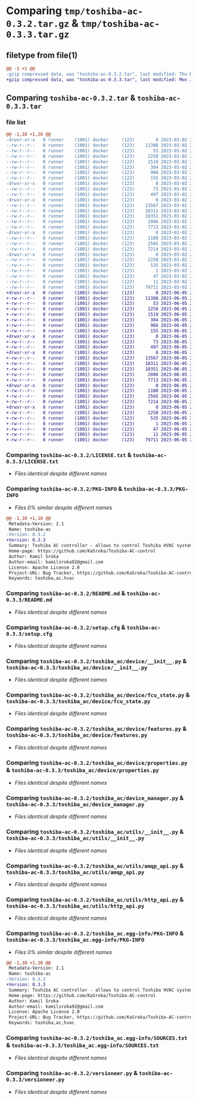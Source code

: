 # Comparing `tmp/toshiba-ac-0.3.2.tar.gz` & `tmp/toshiba-ac-0.3.3.tar.gz`

## filetype from file(1)

```diff
@@ -1 +1 @@
-gzip compressed data, was "toshiba-ac-0.3.2.tar", last modified: Thu Mar  2 22:17:48 2023, max compression
+gzip compressed data, was "toshiba-ac-0.3.3.tar", last modified: Mon Jun  5 21:03:08 2023, max compression
```

## Comparing `toshiba-ac-0.3.2.tar` & `toshiba-ac-0.3.3.tar`

### file list

```diff
@@ -1,28 +1,28 @@
-drwxr-xr-x   0 runner    (1001) docker     (123)        0 2023-03-02 22:17:48.042574 toshiba-ac-0.3.2/
--rw-r--r--   0 runner    (1001) docker     (123)    11308 2023-03-02 22:17:47.000000 toshiba-ac-0.3.2/LICENSE.txt
--rw-r--r--   0 runner    (1001) docker     (123)       53 2023-03-02 22:17:47.000000 toshiba-ac-0.3.2/MANIFEST.in
--rw-r--r--   0 runner    (1001) docker     (123)     2258 2023-03-02 22:17:48.042574 toshiba-ac-0.3.2/PKG-INFO
--rw-r--r--   0 runner    (1001) docker     (123)     1519 2023-03-02 22:17:47.000000 toshiba-ac-0.3.2/README.md
--rw-r--r--   0 runner    (1001) docker     (123)      304 2023-03-02 22:17:47.000000 toshiba-ac-0.3.2/pyproject.toml
--rw-r--r--   0 runner    (1001) docker     (123)      966 2023-03-02 22:17:48.042574 toshiba-ac-0.3.2/setup.cfg
--rw-r--r--   0 runner    (1001) docker     (123)      155 2023-03-02 22:17:47.000000 toshiba-ac-0.3.2/setup.py
-drwxr-xr-x   0 runner    (1001) docker     (123)        0 2023-03-02 22:17:48.042574 toshiba-ac-0.3.2/toshiba_ac/
--rw-r--r--   0 runner    (1001) docker     (123)       73 2023-03-02 22:17:47.000000 toshiba-ac-0.3.2/toshiba_ac/__init__.py
--rw-r--r--   0 runner    (1001) docker     (123)      497 2023-03-02 22:17:48.042574 toshiba-ac-0.3.2/toshiba_ac/_version.py
-drwxr-xr-x   0 runner    (1001) docker     (123)        0 2023-03-02 22:17:48.042574 toshiba-ac-0.3.2/toshiba_ac/device/
--rw-r--r--   0 runner    (1001) docker     (123)    13567 2023-03-02 22:17:47.000000 toshiba-ac-0.3.2/toshiba_ac/device/__init__.py
--rw-r--r--   0 runner    (1001) docker     (123)    18311 2023-03-02 22:17:47.000000 toshiba-ac-0.3.2/toshiba_ac/device/fcu_state.py
--rw-r--r--   0 runner    (1001) docker     (123)    10351 2023-03-02 22:17:47.000000 toshiba-ac-0.3.2/toshiba_ac/device/features.py
--rw-r--r--   0 runner    (1001) docker     (123)     2086 2023-03-02 22:17:47.000000 toshiba-ac-0.3.2/toshiba_ac/device/properties.py
--rw-r--r--   0 runner    (1001) docker     (123)     7713 2023-03-02 22:17:47.000000 toshiba-ac-0.3.2/toshiba_ac/device_manager.py
-drwxr-xr-x   0 runner    (1001) docker     (123)        0 2023-03-02 22:17:48.042574 toshiba-ac-0.3.2/toshiba_ac/utils/
--rw-r--r--   0 runner    (1001) docker     (123)     1180 2023-03-02 22:17:47.000000 toshiba-ac-0.3.2/toshiba_ac/utils/__init__.py
--rw-r--r--   0 runner    (1001) docker     (123)     2565 2023-03-02 22:17:47.000000 toshiba-ac-0.3.2/toshiba_ac/utils/amqp_api.py
--rw-r--r--   0 runner    (1001) docker     (123)     7214 2023-03-02 22:17:47.000000 toshiba-ac-0.3.2/toshiba_ac/utils/http_api.py
-drwxr-xr-x   0 runner    (1001) docker     (123)        0 2023-03-02 22:17:48.042574 toshiba-ac-0.3.2/toshiba_ac.egg-info/
--rw-r--r--   0 runner    (1001) docker     (123)     2258 2023-03-02 22:17:48.000000 toshiba-ac-0.3.2/toshiba_ac.egg-info/PKG-INFO
--rw-r--r--   0 runner    (1001) docker     (123)      535 2023-03-02 22:17:48.000000 toshiba-ac-0.3.2/toshiba_ac.egg-info/SOURCES.txt
--rw-r--r--   0 runner    (1001) docker     (123)        1 2023-03-02 22:17:48.000000 toshiba-ac-0.3.2/toshiba_ac.egg-info/dependency_links.txt
--rw-r--r--   0 runner    (1001) docker     (123)       47 2023-03-02 22:17:48.000000 toshiba-ac-0.3.2/toshiba_ac.egg-info/requires.txt
--rw-r--r--   0 runner    (1001) docker     (123)       11 2023-03-02 22:17:48.000000 toshiba-ac-0.3.2/toshiba_ac.egg-info/top_level.txt
--rw-r--r--   0 runner    (1001) docker     (123)    79711 2023-03-02 22:17:47.000000 toshiba-ac-0.3.2/versioneer.py
+drwxr-xr-x   0 runner    (1001) docker     (123)        0 2023-06-05 21:03:08.942465 toshiba-ac-0.3.3/
+-rw-r--r--   0 runner    (1001) docker     (123)    11308 2023-06-05 21:03:07.000000 toshiba-ac-0.3.3/LICENSE.txt
+-rw-r--r--   0 runner    (1001) docker     (123)       53 2023-06-05 21:03:07.000000 toshiba-ac-0.3.3/MANIFEST.in
+-rw-r--r--   0 runner    (1001) docker     (123)     2258 2023-06-05 21:03:08.942465 toshiba-ac-0.3.3/PKG-INFO
+-rw-r--r--   0 runner    (1001) docker     (123)     1519 2023-06-05 21:03:07.000000 toshiba-ac-0.3.3/README.md
+-rw-r--r--   0 runner    (1001) docker     (123)      304 2023-06-05 21:03:07.000000 toshiba-ac-0.3.3/pyproject.toml
+-rw-r--r--   0 runner    (1001) docker     (123)      966 2023-06-05 21:03:08.942465 toshiba-ac-0.3.3/setup.cfg
+-rw-r--r--   0 runner    (1001) docker     (123)      155 2023-06-05 21:03:07.000000 toshiba-ac-0.3.3/setup.py
+drwxr-xr-x   0 runner    (1001) docker     (123)        0 2023-06-05 21:03:08.942465 toshiba-ac-0.3.3/toshiba_ac/
+-rw-r--r--   0 runner    (1001) docker     (123)       73 2023-06-05 21:03:07.000000 toshiba-ac-0.3.3/toshiba_ac/__init__.py
+-rw-r--r--   0 runner    (1001) docker     (123)      497 2023-06-05 21:03:08.942465 toshiba-ac-0.3.3/toshiba_ac/_version.py
+drwxr-xr-x   0 runner    (1001) docker     (123)        0 2023-06-05 21:03:08.938465 toshiba-ac-0.3.3/toshiba_ac/device/
+-rw-r--r--   0 runner    (1001) docker     (123)    13567 2023-06-05 21:03:07.000000 toshiba-ac-0.3.3/toshiba_ac/device/__init__.py
+-rw-r--r--   0 runner    (1001) docker     (123)    18311 2023-06-05 21:03:07.000000 toshiba-ac-0.3.3/toshiba_ac/device/fcu_state.py
+-rw-r--r--   0 runner    (1001) docker     (123)    10351 2023-06-05 21:03:07.000000 toshiba-ac-0.3.3/toshiba_ac/device/features.py
+-rw-r--r--   0 runner    (1001) docker     (123)     2086 2023-06-05 21:03:07.000000 toshiba-ac-0.3.3/toshiba_ac/device/properties.py
+-rw-r--r--   0 runner    (1001) docker     (123)     7713 2023-06-05 21:03:07.000000 toshiba-ac-0.3.3/toshiba_ac/device_manager.py
+drwxr-xr-x   0 runner    (1001) docker     (123)        0 2023-06-05 21:03:08.942465 toshiba-ac-0.3.3/toshiba_ac/utils/
+-rw-r--r--   0 runner    (1001) docker     (123)     1180 2023-06-05 21:03:07.000000 toshiba-ac-0.3.3/toshiba_ac/utils/__init__.py
+-rw-r--r--   0 runner    (1001) docker     (123)     2565 2023-06-05 21:03:07.000000 toshiba-ac-0.3.3/toshiba_ac/utils/amqp_api.py
+-rw-r--r--   0 runner    (1001) docker     (123)     7214 2023-06-05 21:03:07.000000 toshiba-ac-0.3.3/toshiba_ac/utils/http_api.py
+drwxr-xr-x   0 runner    (1001) docker     (123)        0 2023-06-05 21:03:08.938465 toshiba-ac-0.3.3/toshiba_ac.egg-info/
+-rw-r--r--   0 runner    (1001) docker     (123)     2258 2023-06-05 21:03:08.000000 toshiba-ac-0.3.3/toshiba_ac.egg-info/PKG-INFO
+-rw-r--r--   0 runner    (1001) docker     (123)      535 2023-06-05 21:03:08.000000 toshiba-ac-0.3.3/toshiba_ac.egg-info/SOURCES.txt
+-rw-r--r--   0 runner    (1001) docker     (123)        1 2023-06-05 21:03:08.000000 toshiba-ac-0.3.3/toshiba_ac.egg-info/dependency_links.txt
+-rw-r--r--   0 runner    (1001) docker     (123)       47 2023-06-05 21:03:08.000000 toshiba-ac-0.3.3/toshiba_ac.egg-info/requires.txt
+-rw-r--r--   0 runner    (1001) docker     (123)       11 2023-06-05 21:03:08.000000 toshiba-ac-0.3.3/toshiba_ac.egg-info/top_level.txt
+-rw-r--r--   0 runner    (1001) docker     (123)    79711 2023-06-05 21:03:07.000000 toshiba-ac-0.3.3/versioneer.py
```

### Comparing `toshiba-ac-0.3.2/LICENSE.txt` & `toshiba-ac-0.3.3/LICENSE.txt`

 * *Files identical despite different names*

### Comparing `toshiba-ac-0.3.2/PKG-INFO` & `toshiba-ac-0.3.3/PKG-INFO`

 * *Files 0% similar despite different names*

```diff
@@ -1,10 +1,10 @@
 Metadata-Version: 2.1
 Name: toshiba-ac
-Version: 0.3.2
+Version: 0.3.3
 Summary: Toshiba AC controller - allows to control Toshiba HVAC systems with WiFi
 Home-page: https://github.com/KaSroka/Toshiba-AC-control
 Author: Kamil Sroka
 Author-email: kamilsroka92@gmail.com
 License: Apache License 2.0
 Project-URL: Bug Tracker, https://github.com/KaSroka/Toshiba-AC-control/issues
 Keywords: toshiba,ac,hvac
```

### Comparing `toshiba-ac-0.3.2/README.md` & `toshiba-ac-0.3.3/README.md`

 * *Files identical despite different names*

### Comparing `toshiba-ac-0.3.2/setup.cfg` & `toshiba-ac-0.3.3/setup.cfg`

 * *Files identical despite different names*

### Comparing `toshiba-ac-0.3.2/toshiba_ac/device/__init__.py` & `toshiba-ac-0.3.3/toshiba_ac/device/__init__.py`

 * *Files identical despite different names*

### Comparing `toshiba-ac-0.3.2/toshiba_ac/device/fcu_state.py` & `toshiba-ac-0.3.3/toshiba_ac/device/fcu_state.py`

 * *Files identical despite different names*

### Comparing `toshiba-ac-0.3.2/toshiba_ac/device/features.py` & `toshiba-ac-0.3.3/toshiba_ac/device/features.py`

 * *Files identical despite different names*

### Comparing `toshiba-ac-0.3.2/toshiba_ac/device/properties.py` & `toshiba-ac-0.3.3/toshiba_ac/device/properties.py`

 * *Files identical despite different names*

### Comparing `toshiba-ac-0.3.2/toshiba_ac/device_manager.py` & `toshiba-ac-0.3.3/toshiba_ac/device_manager.py`

 * *Files identical despite different names*

### Comparing `toshiba-ac-0.3.2/toshiba_ac/utils/__init__.py` & `toshiba-ac-0.3.3/toshiba_ac/utils/__init__.py`

 * *Files identical despite different names*

### Comparing `toshiba-ac-0.3.2/toshiba_ac/utils/amqp_api.py` & `toshiba-ac-0.3.3/toshiba_ac/utils/amqp_api.py`

 * *Files identical despite different names*

### Comparing `toshiba-ac-0.3.2/toshiba_ac/utils/http_api.py` & `toshiba-ac-0.3.3/toshiba_ac/utils/http_api.py`

 * *Files identical despite different names*

### Comparing `toshiba-ac-0.3.2/toshiba_ac.egg-info/PKG-INFO` & `toshiba-ac-0.3.3/toshiba_ac.egg-info/PKG-INFO`

 * *Files 0% similar despite different names*

```diff
@@ -1,10 +1,10 @@
 Metadata-Version: 2.1
 Name: toshiba-ac
-Version: 0.3.2
+Version: 0.3.3
 Summary: Toshiba AC controller - allows to control Toshiba HVAC systems with WiFi
 Home-page: https://github.com/KaSroka/Toshiba-AC-control
 Author: Kamil Sroka
 Author-email: kamilsroka92@gmail.com
 License: Apache License 2.0
 Project-URL: Bug Tracker, https://github.com/KaSroka/Toshiba-AC-control/issues
 Keywords: toshiba,ac,hvac
```

### Comparing `toshiba-ac-0.3.2/toshiba_ac.egg-info/SOURCES.txt` & `toshiba-ac-0.3.3/toshiba_ac.egg-info/SOURCES.txt`

 * *Files identical despite different names*

### Comparing `toshiba-ac-0.3.2/versioneer.py` & `toshiba-ac-0.3.3/versioneer.py`

 * *Files identical despite different names*

